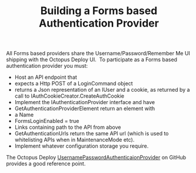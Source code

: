 ﻿---
title: Building a Forms based Authentication Provider

---


All Forms based providers share the Username/Password/Remember Me UI shipping with the Octopus Deploy UI.  To participate as a Forms based authentication provider you must:

- Host an API endpoint that 
 - expects a Http POST of a LoginCommand object
 - returns a Json representation of an IUser and a cookie, as returned by a call to IAuthCookieCreator.CreateAuthCookie
- Implement the IAuthenticationProvider interface and have 
 - GetAuthenticationProviderElement return an element with
  - a Name
  - FormsLoginEnabled = true
  - Links containing path to the API from above
 - GetAuthenticationUrls return the same API url (which is used to whitelisting APIs when in MaintenanceMode etc).
- Implement whatever configuration storage you require.






The Octopus Deploy [UsernamePasswordAuthenticaionProvider](https://github.com/OctopusDeploy/UsernamePasswordAuthenticationProvider) on GitHub provides a good reference point.
